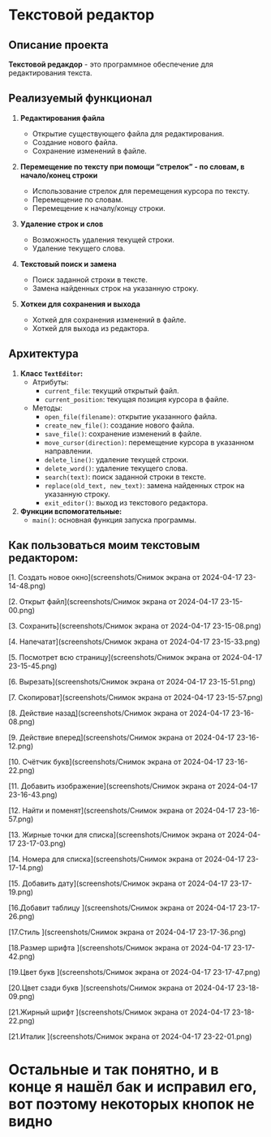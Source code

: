 # Текстовой редактор

## Описание проекта
**Текстовой редакдор** - это программное обеспечение для редактирования текста. 

## Реализуемый функционал

 1. **Редактирования файла**
    - Открытие существующего файла для редактирования.
    - Создание нового файла.
    - Сохранение изменений в файле.

 2.  **Перемещение по тексту при помощи “стрелок” - по словам, в начало/конец строки** 
     - Использование стрелок для перемещения курсора по тексту.
     - Перемещение по словам.
     - Перемещение к началу/концу строки.

 3. **Удаление строк и слов**
    - Возможность удаления текущей строки.
    - Удаление текущего слова.

 4. **Текстовый поиск и замена**
    - Поиск заданной строки в тексте.
    - Замена найденных строк на указанную строку.
  
 5. **Хоткеи для сохранения и выхода**
    - Хоткей для сохранения изменений в файле.
    - Хоткей для выхода из редактора.


## Архитектура

1. **Класс `TextEditor`:**
    - Атрибуты:
        - `current_file`: текущий открытый файл.
        - `current_position`: текущая позиция курсора в файле.
    - Методы:
        - `open_file(filename)`: открытие указанного файла.
        - `create_new_file()`: создание нового файла.
        - `save_file()`: сохранение изменений в файле.
        - `move_cursor(direction)`: перемещение курсора в указанном направлении.
        - `delete_line()`: удаление текущей строки.
        - `delete_word()`: удаление текущего слова.
        - `search(text)`: поиск заданной строки в тексте.
        - `replace(old_text, new_text)`: замена найденных строк на указанную строку.
        - `exit_editor()`: выход из текстового редактора.
2. **Функции вспомогательные:**
    - `main()`: основная функция запуска программы.


## Как пользоваться моим текстовым редактором:

[1. Создать новое окно](screenshots/Снимок экрана от 2024-04-17 23-14-48.png)

[2. Открыт файл](screenshots/Снимок экрана от 2024-04-17 23-15-00.png)

[3. Сохранить](screenshots/Снимок экрана от 2024-04-17 23-15-08.png)

[4. Напечатат](screenshots/Снимок экрана от 2024-04-17 23-15-33.png)

[5. Посмотрет всю страницу](screenshots/Снимок экрана от 2024-04-17 23-15-45.png)

[6. Вырезать](screenshots/Снимок экрана от 2024-04-17 23-15-51.png)

[7. Скопироват](screenshots/Снимок экрана от 2024-04-17 23-15-57.png)

[8. Действие назад](screenshots/Снимок экрана от 2024-04-17 23-16-08.png)

[9. Действие вперед](screenshots/Снимок экрана от 2024-04-17 23-16-12.png)

[10. Счётчик букв](screenshots/Снимок экрана от 2024-04-17 23-16-22.png)

[11. Добавить изображение](screenshots/Снимок экрана от 2024-04-17 23-16-43.png)

[12. Найти и поменят](screenshots/Снимок экрана от 2024-04-17 23-16-57.png)

[13. Жирные точки для списка](screenshots/Снимок экрана от 2024-04-17 23-17-03.png)

[14. Номера для списка](screenshots/Снимок экрана от 2024-04-17 23-17-14.png)

[15. Добавить дату](screenshots/Снимок экрана от 2024-04-17 23-17-19.png)

[16.Добавит таблицу ](screenshots/Снимок экрана от 2024-04-17 23-17-26.png)

[17.Стиль ](screenshots/Снимок экрана от 2024-04-17 23-17-36.png)

[18.Размер шрифта ](screenshots/Снимок экрана от 2024-04-17 23-17-42.png)

[19.Цвет букв ](screenshots/Снимок экрана от 2024-04-17 23-17-47.png)

[20.Цвет сзади букв ](screenshots/Снимок экрана от 2024-04-17 23-18-09.png)

[21.Жирный шрифт ](screenshots/Снимок экрана от 2024-04-17 23-18-22.png)

[21.Италик ](screenshots/Снимок экрана от 2024-04-17 23-22-01.png)

# Остальные и так понятно, и в конце я нашёл бак и исправил его, вот поэтому некоторых кнопок не видно











